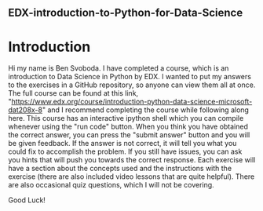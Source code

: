  ## EDX-introduction-to-Python-for-Data-Science
 # Introduction
  Hi my name is Ben Svoboda. I have completed a course, which is an introduction to Data Science in Python by EDX. I wanted to put my answers to the exercises in a GitHub repository, so anyone can view them all at once. The full course can be found at this link, "https://www.edx.org/course/introduction-python-data-science-microsoft-dat208x-8" and I recommend completing the course while following along here. This course has an interactive ipython shell which you can compile whenever using the "run code" button. When you think you have obtained the correct answer, you can press the "submit answer" button and you will be given feedback. If the answer is not correct, it will tell you what you could fix to accomplish the problem. If you still have issues, you can ask you hints that will push you towards the correct response. Each exercise will have a section about the concepts used and the instructions with the exercise (there are also included video lessons that are quite helpful). There are also occasional quiz questions, which I will not be covering.
  
  Good Luck! 
